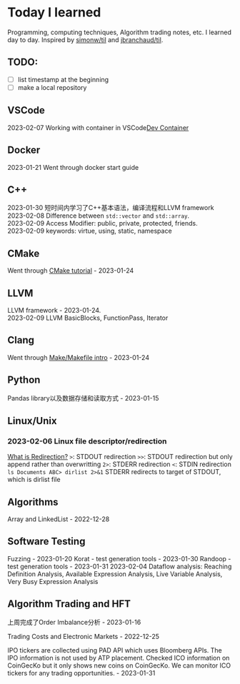 # Today I learned 
Programming, computing techniques, Algorithm trading notes, etc. I learned day to day. Inspired by [simonw/til](https://github.com/simonw/til) and [jbranchaud/til](https://github.com/jbranchaud/til).

## TODO:
- [ ]  list timestamp at the beginning
- [ ]  make a local repository

## VSCode
2023-02-07 Working with container in VSCode[Dev Container](https://code.visualstudio.com/docs/devcontainers/containers)

## Docker
2023-01-21 Went through docker start guide

## C++
2023-01-30 短时间内学习了C++基本语法，编译流程和LLVM framework  
2023-02-08 Difference between `std::vector` and `std::array`.  
2023-02-09 Access Modifier: public, private, protected, friends.  
2023-02-09 keywords: virtue, using, static, namespace


## CMake
Went through [CMake tutorial](https://cmake.org/cmake/help/latest/guide/tutorial/index.html#introduction) - 2023-01-24

## LLVM
LLVM framework - 2023-01-24.  
2023-02-09 LLVM BasicBlocks, FunctionPass, Iterator

## Clang
Went through [Make/Makefile intro](https://www.gnu.org/software/make/manual/html_node/Introduction.html) - 2023-01-24

## Python
Pandas library以及数据存储和读取方式 - 2023-01-15

## Linux/Unix
### 2023-02-06 Linux file descriptor/redirection
[What is Redirection?](https://www.guru99.com/linux-redirection.html)
`>`: STDOUT redirection
`>>`: STDOUT redirection but only append rather than overwritting
`2>`: STDERR redirection
`<`: STDIN redirection
`ls Documents ABC> dirlist 2>&1` STDERR redirects to target of STDOUT, which is dirlist file


## Algorithms
Array and LinkedList - 2022-12-28

## Software Testing
Fuzzing - 2023-01-20
Korat - test generation tools - 2023-01-30
Randoop - test generation tools - 2023-01-31
2023-02-04 Dataflow analysis: Reaching Definition Analysis, Available Expression Analysis, Live Variable Analysis, Very Busy Expression Analysis

## Algorithm Trading and HFT
上周完成了Order Imbalance分析 - 2023-01-16

Trading Costs and Electronic Markets - 2022-12-25

IPO tickers are collected using PAD API which uses Bloomberg APIs. The IPO information is not used by ATP placement. Checked ICO information on CoinGecKo but it only shows new coins on CoinGecKo. We can monitor ICO tickers for any trading opportunities. - 2023-01-31
